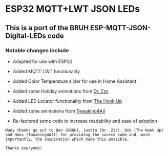 # ESP32 MQTT+LWT JSON LEDs

## This is a port of the BRUH ESP-MQTT-JSON-Digital-LEDs code

### Notable changes include

* Adapted for use with ESP32

* Added MQTT LWT functionality

* Added Color Temperature slider for use in Home Assistant

* Added some Holiday animations from [Dr. Zzs](https://github.com/Snipercaine/Holiday-LED-files)

* Added LED Locator functionality from [The Hook Up](https://github.com/thehookup/Holiday_LEDS)

* Added some animations from [Tweaking4All](https://www.tweaking4all.com/hardware/arduino/adruino-led-strip-effects/)

* Re-factored some code to increase readability and ease of adoption

```text
Many thanks go out to Ben (BRUH), Justin (Dr. Zzs), Rob (The Hook Up) and Hans (Tweaking4All) for providing the source code and, more importantly, the inspiration which made this possible.

Thanks everyone!
```
